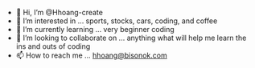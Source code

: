 - 👋 Hi, I’m @Hhoang-create
- 👀 I’m interested in ... sports, stocks, cars, coding, and coffee
- 🌱 I’m currently learning ... very beginner coding 
- 💞️ I’m looking to collaborate on ... anything what will help me learn the ins and outs of coding
- 📫 How to reach me ... hhoang@bisonok.com

<!---
Hhoang-create/Hhoang-create is a ✨ special ✨ repository because its `README.md` (this file) appears on your GitHub profile.
You can click the Preview link to take a look at your changes.
--->
